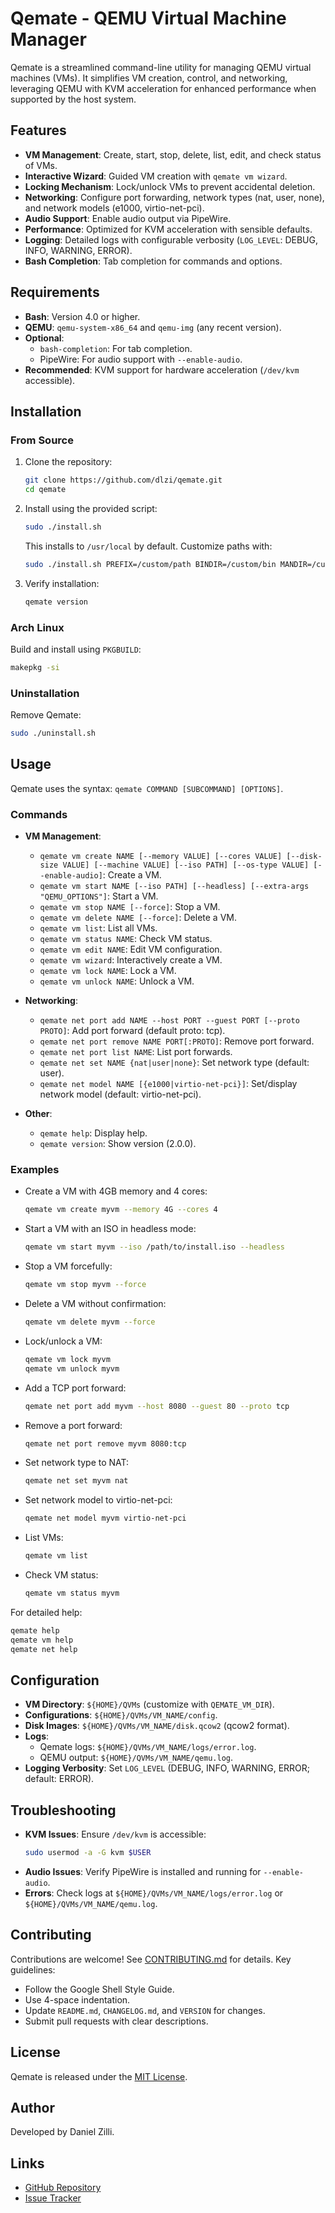 # Qemate - QEMU Virtual Machine Manager

Qemate is a streamlined command-line utility for managing QEMU virtual machines (VMs). It simplifies VM creation, control, and networking, leveraging QEMU with KVM acceleration for enhanced performance when supported by the host system.

## Features

- **VM Management**: Create, start, stop, delete, list, edit, and check status of VMs.
- **Interactive Wizard**: Guided VM creation with `qemate vm wizard`.
- **Locking Mechanism**: Lock/unlock VMs to prevent accidental deletion.
- **Networking**: Configure port forwarding, network types (nat, user, none), and network models (e1000, virtio-net-pci).
- **Audio Support**: Enable audio output via PipeWire.
- **Performance**: Optimized for KVM acceleration with sensible defaults.
- **Logging**: Detailed logs with configurable verbosity (`LOG_LEVEL`: DEBUG, INFO, WARNING, ERROR).
- **Bash Completion**: Tab completion for commands and options.

## Requirements

- **Bash**: Version 4.0 or higher.
- **QEMU**: `qemu-system-x86_64` and `qemu-img` (any recent version).
- **Optional**:
  - `bash-completion`: For tab completion.
  - PipeWire: For audio support with `--enable-audio`.
- **Recommended**: KVM support for hardware acceleration (`/dev/kvm` accessible).

## Installation

### From Source

1. Clone the repository:
   ```bash
   git clone https://github.com/dlzi/qemate.git
   cd qemate
   ```

2. Install using the provided script:
   ```bash
   sudo ./install.sh
   ```

   This installs to `/usr/local` by default. Customize paths with:
   ```bash
   sudo ./install.sh PREFIX=/custom/path BINDIR=/custom/bin MANDIR=/custom/man DOCDIR=/custom/doc
   ```

3. Verify installation:
   ```bash
   qemate version
   ```

### Arch Linux

Build and install using `PKGBUILD`:
```bash
makepkg -si
```

### Uninstallation

Remove Qemate:
```bash
sudo ./uninstall.sh
```

## Usage

Qemate uses the syntax: `qemate COMMAND [SUBCOMMAND] [OPTIONS]`.

### Commands

- **VM Management**:
  - `qemate vm create NAME [--memory VALUE] [--cores VALUE] [--disk-size VALUE] [--machine VALUE] [--iso PATH] [--os-type VALUE] [--enable-audio]`: Create a VM.
  - `qemate vm start NAME [--iso PATH] [--headless] [--extra-args "QEMU_OPTIONS"]`: Start a VM.
  - `qemate vm stop NAME [--force]`: Stop a VM.
  - `qemate vm delete NAME [--force]`: Delete a VM.
  - `qemate vm list`: List all VMs.
  - `qemate vm status NAME`: Check VM status.
  - `qemate vm edit NAME`: Edit VM configuration.
  - `qemate vm wizard`: Interactively create a VM.
  - `qemate vm lock NAME`: Lock a VM.
  - `qemate vm unlock NAME`: Unlock a VM.

- **Networking**:
  - `qemate net port add NAME --host PORT --guest PORT [--proto PROTO]`: Add port forward (default proto: tcp).
  - `qemate net port remove NAME PORT[:PROTO]`: Remove port forward.
  - `qemate net port list NAME`: List port forwards.
  - `qemate net set NAME {nat|user|none}`: Set network type (default: user).
  - `qemate net model NAME [{e1000|virtio-net-pci}]`: Set/display network model (default: virtio-net-pci).

- **Other**:
  - `qemate help`: Display help.
  - `qemate version`: Show version (2.0.0).

### Examples

- Create a VM with 4GB memory and 4 cores:
  ```bash
  qemate vm create myvm --memory 4G --cores 4
  ```

- Start a VM with an ISO in headless mode:
  ```bash
  qemate vm start myvm --iso /path/to/install.iso --headless
  ```

- Stop a VM forcefully:
  ```bash
  qemate vm stop myvm --force
  ```

- Delete a VM without confirmation:
  ```bash
  qemate vm delete myvm --force
  ```

- Lock/unlock a VM:
  ```bash
  qemate vm lock myvm
  qemate vm unlock myvm
  ```

- Add a TCP port forward:
  ```bash
  qemate net port add myvm --host 8080 --guest 80 --proto tcp
  ```

- Remove a port forward:
  ```bash
  qemate net port remove myvm 8080:tcp
  ```

- Set network type to NAT:
  ```bash
  qemate net set myvm nat
  ```

- Set network model to virtio-net-pci:
  ```bash
  qemate net model myvm virtio-net-pci
  ```

- List VMs:
  ```bash
  qemate vm list
  ```

- Check VM status:
  ```bash
  qemate vm status myvm
  ```

For detailed help:
```bash
qemate help
qemate vm help
qemate net help
```

## Configuration

- **VM Directory**: `${HOME}/QVMs` (customize with `QEMATE_VM_DIR`).
- **Configurations**: `${HOME}/QVMs/VM_NAME/config`.
- **Disk Images**: `${HOME}/QVMs/VM_NAME/disk.qcow2` (qcow2 format).
- **Logs**:
  - Qemate logs: `${HOME}/QVMs/VM_NAME/logs/error.log`.
  - QEMU output: `${HOME}/QVMs/VM_NAME/qemu.log`.
- **Logging Verbosity**: Set `LOG_LEVEL` (DEBUG, INFO, WARNING, ERROR; default: ERROR).

## Troubleshooting

- **KVM Issues**: Ensure `/dev/kvm` is accessible:
  ```bash
  sudo usermod -a -G kvm $USER
  ```
- **Audio Issues**: Verify PipeWire is installed and running for `--enable-audio`.
- **Errors**: Check logs at `${HOME}/QVMs/VM_NAME/logs/error.log` or `${HOME}/QVMs/VM_NAME/qemu.log`.

## Contributing

Contributions are welcome! See [CONTRIBUTING.md](CONTRIBUTING.md) for details. Key guidelines:
- Follow the Google Shell Style Guide.
- Use 4-space indentation.
- Update `README.md`, `CHANGELOG.md`, and `VERSION` for changes.
- Submit pull requests with clear descriptions.

## License

Qemate is released under the [MIT License](LICENSE).

## Author

Developed by Daniel Zilli.

## Links

- [GitHub Repository](https://github.com/dlzi/qemate)
- [Issue Tracker](https://github.com/dlzi/qemate/issues)